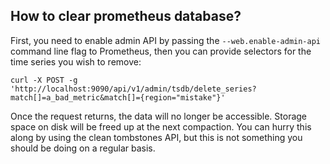 ## How to clear prometheus database?
 
First, you need to enable admin API by passing the `--web.enable-admin-api` command line flag to Prometheus, then you can provide selectors for the time series you wish to remove:
```
curl -X POST -g 'http://localhost:9090/api/v1/admin/tsdb/delete_series?match[]=a_bad_metric&match[]={region="mistake"}'
```

Once the request returns, the data will no longer be accessible. Storage space on disk will be freed up at the next compaction. You can hurry this along by using the clean tombstones API, but this is not something you should be doing on a regular basis.
